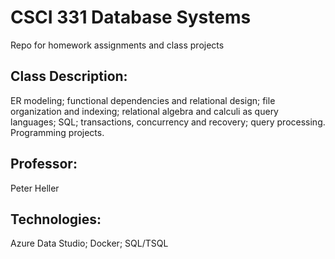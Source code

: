 # CSCI 331 Database Systems  
Repo for homework assignments and class projects

## Class Description:
ER modeling; functional dependencies and relational design; file organization and indexing; relational algebra and calculi as query languages; SQL; transactions, concurrency and recovery; query processing. Programming projects.

## Professor:
Peter Heller 

## Technologies:
Azure Data Studio; Docker; SQL/TSQL
